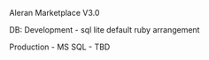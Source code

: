 Aleran Marketplace V3.0

DB: 
Development - sql lite default ruby arrangement

Production - MS SQL - TBD